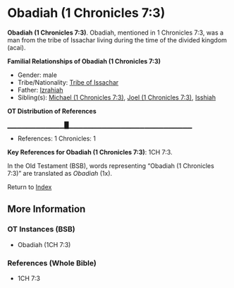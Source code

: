 # Obadiah (1 Chronicles 7:3)
**Obadiah (1 Chronicles 7:3)**. 
Obadiah, mentioned in 1 Chronicles 7:3, was a man from the tribe of Issachar living during the time of the divided kingdom (acai). 




**Familial Relationships of Obadiah (1 Chronicles 7:3)**


* Gender: male
* Tribe/Nationality: [Tribe of Issachar](../../../groups/md/acai/Issachar.md)
* Father: [Izrahiah](Izrahiah.md)
* Sibling(s): [Michael (1 Chronicles 7:3)](Michael.5.md), [Joel (1 Chronicles 7:3)](Joel.6.md), [Isshiah](Isshiah.md)


**OT Distribution of References**

▁▁▁▁▁▁▁▁▁▁▁▁█▁▁▁▁▁▁▁▁▁▁▁▁▁▁▁▁▁▁▁▁▁▁▁▁▁▁
* References: 1 Chronicles: 1



**Key References for Obadiah (1 Chronicles 7:3)**: 
1CH 7:3. 


In the Old Testament (BSB), words representing “Obadiah (1 Chronicles 7:3)” are translated as 
*Obadiah* (1x). 




Return to [Index](00-Index.md)

## More Information

### OT Instances (BSB)

* Obadiah (1CH 7:3)



### References (Whole Bible)

* 1CH 7:3



